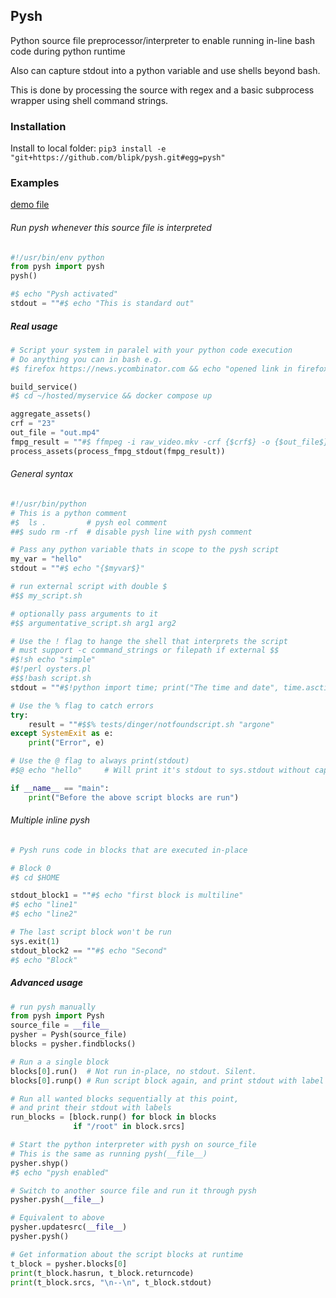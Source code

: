 ## Pysh

Python source file preprocessor/interpreter to enable running in-line bash code during python runtime

Also can capture stdout into a python variable and use shells beyond bash.

This is done by processing the source with regex and a basic subprocess wrapper using shell command strings.

### Installation

Install to local folder:
`pip3 install -e "git+https://github.com/blipk/pysh.git#egg=pysh"`

### Examples
[demo file](demo.py)

###### Run pysh whenever this source file is interpreted
```Python
#!/usr/bin/env python
from pysh import pysh
pysh()

#$ echo "Pysh activated"
stdout = ""#$ echo "This is standard out"
```

##### Real usage
```Python
# Script your system in paralel with your python code execution
# Do anything you can in bash e.g.
#$ firefox https://news.ycombinator.com && echo "opened link in firefox"

build_service()
#$ cd ~/hosted/myservice && docker compose up

aggregate_assets()
crf = "23"
out_file = "out.mp4"
fmpg_result = ""#$ ffmpeg -i raw_video.mkv -crf {$crf$} -o {$out_file$}
process_assets(process_fmpg_stdout(fmpg_result))
```

###### General syntax
```Python
#!/usr/bin/python
# This is a python comment
#$  ls .         # pysh eol comment
##$ sudo rm -rf  # disable pysh line with pysh comment

# Pass any python variable thats in scope to the pysh script
my_var = "hello"
stdout = ""#$ echo "{$myvar$}"

# run external script with double $
#$$ my_script.sh

# optionally pass arguments to it
#$$ argumentative_script.sh arg1 arg2

# Use the ! flag to hange the shell that interprets the script
# must support -c command_strings or filepath if external $$
#$!sh echo "simple"
#$!perl oysters.pl
#$$!bash script.sh
stdout = ""#$!python import time; print("The time and date", time.asctime())

# Use the % flag to catch errors
try:
    result = ""#$$% tests/dinger/notfoundscript.sh "argone"
except SystemExit as e:
    print("Error", e)

# Use the @ flag to always print(stdout)
#$@ echo "hello"     # Will print it's stdout to sys.stdout without capturing in a var

if __name__ == "main":
    print("Before the above script blocks are run")
```


###### Multiple inline pysh
```Python
# Pysh runs code in blocks that are executed in-place

# Block 0
#$ cd $HOME

stdout_block1 = ""#$ echo "first block is multiline"
#$ echo "line1"
#$ echo "line2"

# The last script block won't be run
sys.exit(1)
stdout_block2 == ""#$ echo "Second"
#$ echo "Block"
```


##### Advanced usage
```Python
# run pysh manually
from pysh import Pysh
source_file = __file__
pysher = Pysh(source_file)
blocks = pysher.findblocks()

# Run a a single block
blocks[0].run()  # Not run in-place, no stdout. Silent.
blocks[0].runp() # Run script block again, and print stdout with label for block

# Run all wanted blocks sequentially at this point,
# and print their stdout with labels
run_blocks = [block.runp() for block in blocks
              if "/root" in block.srcs]

# Start the python interpreter with pysh on source_file
# This is the same as running pysh(__file__)
pysher.shyp()
#$ echo "pysh enabled"

# Switch to another source file and run it through pysh
pysher.pysh(__file__)

# Equivalent to above
pysher.updatesrc(__file__)
pysher.pysh()

# Get information about the script blocks at runtime
t_block = pysher.blocks[0]
print(t_block.hasrun, t_block.returncode)
print(t_block.srcs, "\n--\n", t_block.stdout)
```